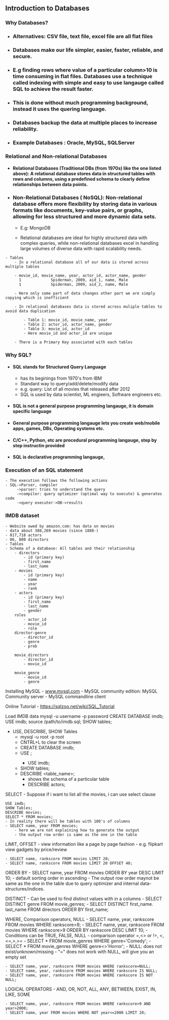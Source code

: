 ## Introduction to Databases
### Why Databases?
- ### Alternatives: CSV file, text file, excel file are all flat files
- ### Databases make our life simpler, easier, faster, reliable, and secure.
- ### E.g finding rows where value of a particular column>10 is time consuming in flat files. Databases use a technique called indexing with simple and easy to use langauge called SQL to achieve the result faster.
- ### This is done without much programming background, instead it uses the quering language.
- ### Databases backup the data at multiple places to increase reliability.
- ### Example Databases : Oracle, MySQL, SQLServer

### Relational and Non-relational Databases
   - ####  Relational Databases (Traditional DBs (from 1970s) like the one listed above): A relational database stores data in structured tables with rows and columns, using a predefined schema to clearly define relationships between data points.
        
   - ### Non-Relational Databases ( NoSQL): Non-relational database offers more flexibility by storing data in various formats like documents, key-value pairs, or graphs, allowing for less structured and more dynamic data sets.
      -   E.g: MongoDB
        
      - Relational databases are ideal for highly structured data with complex queries, while non-relational databases excel in handling large volumes of diverse data with rapid scalability needs.

    - Tables
        - In a relational database all of our data is stored across multiple tables

        - movie_id, movie_name, year, actor_id, actor_name, gender
          1             Spiderman, 2009, aid_1, name, Male
          1             Spiderman, 2009, aid_2, name, Male

        - Here only some part of data changes other part we are simply copying which is inefficient

        - In relational databases data is stored across muliple tables to avoid data duplication

            - Table 1: movie_id, movie_name, year
            - Table 2: actor_id, actor_name, gender
            - Table 3: movie_id, actor_id
            - Here movie_id and actor_id are unique

        - There is a Primary Key associated with each tables

### Why SQL?
   - #### SQL stands for Structured Query Language
        - has its beginings from 1970's from IBM
        - Standard way to query/add/delete/modify data
        - e.g. query: List of all movies that released after 2012
        - SQL is used by data scientist, ML engieers, Software engineers etc.
    
   - #### SQL is not a general purpose programming langauge, it is domain specific language

   - #### General purpose programming langauge lets you create web/mobile apps, games, DBs, Operating systems etc.

   - #### C/C++, Python, etc are procedural programming langauge, step by step instructin provided

   - #### SQL is declarative programming langauge,


### Execution of an SQL statement
    - The execution follows the following actions
    - SQL->Parser, compiler 
         ->parser: tries to understand the query
         ->compiler: query optimizer (optimal way to execute) & generates code
         ->query executer->DB->results

### IMDB dataset
    - Website owed by amazon.com: has data on movies
    - data about 388,269 movies (since 1888-)
    - 817,718 actors
    - 86, 880 directors
    - Tables
    - Schema of a database: All tables and their relationship
        - directors
            - id (primary key)
            - first_name
            - last_name
        - movies
            - id (primary key)
            - name
            - year
            - rank
        - actors
            - id (primary key)
            - first_name
            - last_name
            - gender
        roles
            - actor_id
            - movie_id
            - role
        director-genre
            - director_id
            - genre
            - prob

        movie_directors
            - director_id
            - movie_id

        movie_genre
            - movie_id
            - genre


Installing MySQL
    - www.mysql.com
        - MySQL community edition: MySQL Community server
        - MySQL commandline client

Online Tutorial
    - https://sqlzoo.net/wiki/SQL_Tutorial


Load IMDB data
    mysql -u username -p password
    CREATE DATABASE imdb;
    USE imdb;
    source /path/to/imdb.sql;
    SHOW tables;


- USE, DESCRIBE, SHOW Tables
    - mysql -u root -p root
    - CNTRL+L to clear the screen
    - CREATE DATABASE imdb;
    - USE <DB NAME>;
        - USE imdb;
    - SHOW tables;
    - DESCRIBE <table_name>;
        - shows the schema of a particular table
        - DESCRIBE actors;


SELECT
    - Suppose if i want to list all the movies, i can use select clause 

    USE imdb;
    SHOW Tables;
    DESCRIBE movies;
    SELECT * FROM movies;
    - In reality there will be tables with 100's of columns
    - SELECT name, year FROM movies;
        - here we are not explaining how to generate the output
        - the output row order is same as the one in the table


LIMIT, OFFSET
    -  view information like a page by page fashion
        - e.g. flipkart view gadgets by price/review

    - SELECT name, rankscore FROM movies LIMIT 20;
    - SELECT name, rankscore FROM movies LIMIT 20 OFFSET 40;


ORDER BY
    - SELECT name, year FROM movies ORDER BY year DESC LIMIT 10;
    - default sorting order in ascending
    - The output row order maynot be same as the one in the table due to
    query optimizer and internal data-structures/indices.


DISTINCT
    - Can be used to find distinct values with in a columns
    - SELECT DISTINCT genre FROM movie_genres;
    - SELECT DISTINCT first_name. last_name FROM directors ORDER BY first_name;


WHERE, Comparison operators, NULL
    - SELECT name, year, rankscore FROM movies WHERE rankscore>9;
    - SELECT name, year, rankscore
      FROM movies
      WHERE rankscore>9
      ORDER BY rankscore DESC
      LIMIT 10;
    - Conditions can be TRUE, FALSE, NULL
    - comparison operator =,<> or !=, <,<=,>,>=
    - SELECT * FROM movie_genres WHERE genre='Comedy';
    - SELECT * FROM movie_genres WHERE genre<>'Horror';
    - NULL: does not exist/unknown/missing
    - "=" does not work with NULL, will give you an empty set


    - SELECT name, year, rankscore FROM movies WHERE rankscore=NULL;
    - SELECT name, year, rankscore FROM movies WHERE rankscore IS NULL;
    - SELECT name, year, rankscore FROM movies WHERE rankscore IS NOT NULL;


LOGICAL OPERATORS
    - AND, OR, NOT, ALL, ANY, BETWEEN, EXIST, IN, LIKE, SOME

    
    - SELECT name, year, rankscore FROM movies WHERE rankscore>9 AND year>2000;
    - SELECT name, year FROM movies WHERE NOT year<=2000 LIMIT 20;
